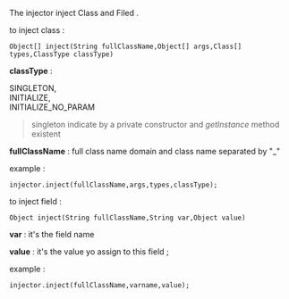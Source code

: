 The injector inject Class and Filed   .

to inject class :

    Object[] inject(String fullClassName,Object[] args,Class[] types,ClassType classType)

**classType** :

SINGLETON,  
INITIALIZE,  
INITIALIZE_NO_PARAM

> singleton indicate by a private constructor and *getInstance* method  existent


**fullClassName** :
full class name domain and class name separated by "_" 

example :

    injector.inject(fullClassName,args,types,classType);

to inject field :

    Object inject(String fullClassName,String var,Object value)

**var** : it's the field name

**value** : it's the value yo assign to this field ; 

example :

    injector.inject(fullClassName,varname,value);
